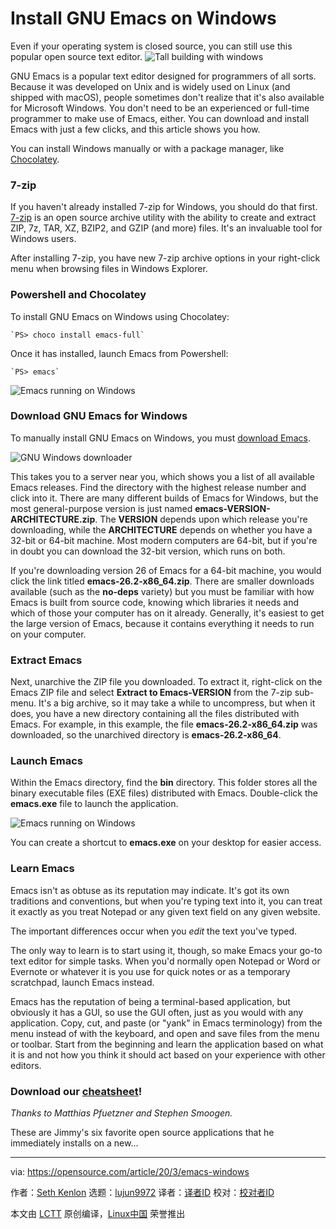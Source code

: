 [#]: collector: (lujun9972)
[#]: translator: ( )
[#]: reviewer: ( )
[#]: publisher: ( )
[#]: url: ( )
[#]: subject: (Install GNU Emacs on Windows)
[#]: via: (https://opensource.com/article/20/3/emacs-windows)
[#]: author: (Seth Kenlon https://opensource.com/users/seth)

Install GNU Emacs on Windows
======
Even if your operating system is closed source, you can still use this
popular open source text editor.
![Tall building with windows][1]

GNU Emacs is a popular text editor designed for programmers of all sorts. Because it was developed on Unix and is widely used on Linux (and shipped with macOS), people sometimes don't realize that it's also available for Microsoft Windows. You don't need to be an experienced or full-time programmer to make use of Emacs, either. You can download and install Emacs with just a few clicks, and this article shows you how.

You can install Windows manually or with a package manager, like [Chocolatey][2].

### 7-zip

If you haven't already installed 7-zip for Windows, you should do that first. [7-zip][3] is an open source archive utility with the ability to create and extract ZIP, 7z, TAR, XZ, BZIP2, and GZIP (and more) files. It's an invaluable tool for Windows users.

After installing 7-zip, you have new 7-zip archive options in your right-click menu when browsing files in Windows Explorer.

### Powershell and Chocolatey

To install GNU Emacs on Windows using Chocolatey:


```
`PS> choco install emacs-full`
```

Once it has installed, launch Emacs from Powershell:


```
`PS> emacs`
```

![Emacs running on Windows][4]

### Download GNU Emacs for Windows

To manually install GNU Emacs on Windows, you must [download Emacs][5].

![GNU Windows downloader][6]

This takes you to a server near you, which shows you a list of all available Emacs releases. Find the directory with the highest release number and click into it. There are many different builds of Emacs for Windows, but the most general-purpose version is just named **emacs-VERSION-ARCHITECTURE.zip**. The **VERSION** depends upon which release you're downloading, while the **ARCHITECTURE** depends on whether you have a 32-bit or 64-bit machine. Most modern computers are 64-bit, but if you're in doubt you can download the 32-bit version, which runs on both.

If you're downloading version 26 of Emacs for a 64-bit machine, you would click the link titled **emacs-26.2-x86_64.zip**. There are smaller downloads available (such as the **no-deps** variety) but you must be familiar with how Emacs is built from source code, knowing which libraries it needs and which of those your computer has on it already. Generally, it's easiest to get the large version of Emacs, because it contains everything it needs to run on your computer.

### Extract Emacs

Next, unarchive the ZIP file you downloaded. To extract it, right-click on the Emacs ZIP file and select **Extract to Emacs-VERSION** from the 7-zip sub-menu. It's a big archive, so it may take a while to uncompress, but when it does, you have a new directory containing all the files distributed with Emacs. For example, in this example, the file **emacs-26.2-x86_64.zip** was downloaded, so the unarchived directory is **emacs-26.2-x86_64**.

### Launch Emacs

Within the Emacs directory, find the **bin** directory. This folder stores all the binary executable files (EXE files) distributed with Emacs. Double-click the **emacs.exe** file to launch the application.

![Emacs running on Windows][7]

You can create a shortcut to **emacs.exe** on your desktop for easier access.

### Learn Emacs

Emacs isn't as obtuse as its reputation may indicate. It's got its own traditions and conventions, but when you're typing text into it, you can treat it exactly as you treat Notepad or any given text field on any given website.

The important differences occur when you _edit_ the text you've typed.

The only way to learn is to start using it, though, so make Emacs your go-to text editor for simple tasks. When you'd normally open Notepad or Word or Evernote or whatever it is you use for quick notes or as a temporary scratchpad, launch Emacs instead.

Emacs has the reputation of being a terminal-based application, but obviously it has a GUI, so use the GUI often, just as you would with any application. Copy, cut, and paste (or "yank" in Emacs terminology) from the menu instead of with the keyboard, and open and save files from the menu or toolbar. Start from the beginning and learn the application based on what it is and not how you think it should act based on your experience with other editors.

### Download our [cheatsheet][8]!

_Thanks to Matthias Pfuetzner and Stephen Smoogen._

These are Jimmy's six favorite open source applications that he immediately installs on a new...

--------------------------------------------------------------------------------

via: https://opensource.com/article/20/3/emacs-windows

作者：[Seth Kenlon][a]
选题：[lujun9972][b]
译者：[译者ID](https://github.com/译者ID)
校对：[校对者ID](https://github.com/校对者ID)

本文由 [LCTT](https://github.com/LCTT/TranslateProject) 原创编译，[Linux中国](https://linux.cn/) 荣誉推出

[a]: https://opensource.com/users/seth
[b]: https://github.com/lujun9972
[1]: https://opensource.com/sites/default/files/styles/image-full-size/public/lead-images/windows_building_sky_scale.jpg?itok=mH6CAX29 (Tall building with windows)
[2]: https://github.com/chocolatey/choco
[3]: https://www.7-zip.org/
[4]: https://opensource.com/sites/default/files/uploads/windows-ps-choco-emacs.jpg (Emacs running on Windows)
[5]: https://www.gnu.org/software/emacs/download.html
[6]: https://opensource.com/sites/default/files/uploads/windows-emacs-download.jpg (GNU Windows downloader)
[7]: https://opensource.com/sites/default/files/uploads/windows-emacs.jpg (Emacs running on Windows)
[8]: https://opensource.com/downloads/emacs-cheat-sheet
